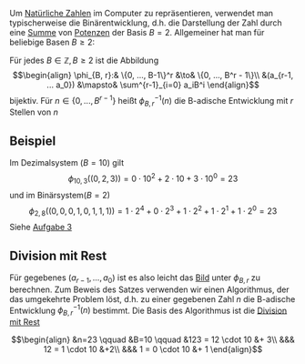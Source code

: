 Um [Natürliche Zahlen](Natürliche%20Zahlen.md) im Computer zu repräsentieren, verwendet man typischerweise die Binärentwicklung, d.h. die Darstellung der Zahl durch eine [Summe](Summe%20und%20Produkt.md) von [Potenzen](Potenz.md) der Basis $B=2$. Allgemeiner hat man für beliebige Basen $B \ge 2$:

Für jedes $B \in \mathbb Z, B\geq 2$ ist die Abbildung $$\begin{align}
\phi_{B, r}:& \{0, ..., B-1\}^r &\to& \{0, ..., B^r - 1\}\\
&(a_{r-1, ... a_0}) &\mapsto& \sum^{r-1}_{i=0} a_iB^i
\end{align}$$
bijektiv. Für $n \in \{0, ..., B^{r-1}\}$ heißt $\phi^{-1}_{B, r}(n)$ die B-adische Entwicklung mit $r$ Stellen von $n$
 
## Beispiel
Im Dezimalsystem ($B=10$) gilt
$$\phi_{10, 3}((0, 2, 3)) = 0 \cdot 10^2 + 2 \cdot 10 + 3 \cdot 10^0 = 23$$
und im Binärsystem($B=2$)
$$
\phi_{2, 8}((0, 0, 0, 1, 0,1, 1, 1)) = 1 \cdot 2^4 + 0 \cdot 2^3 + 1\cdot 2^2 + 1\cdot 2^1 + 1\cdot 2^0 =23
$$
Siehe [Aufgabe 3](GDP%201.md#Aufgabe%203)


## Division mit Rest
Für gegebenes $(a_{r-1}, ..., a_0)$ ist es also leicht das [Bild](Abbildungen.md#Bild) unter $\phi_{B, r}$ zu berechnen. Zum Beweis des Satzes verwenden wir einen Algorithmus, der das umgekehrte Problem löst, d.h. zu einer gegebenen Zahl $n$ die B-adische Entwicklung $\phi^{-1}_{B,r}(n)$ bestimmt. Die Basis des Algorithmus ist die [Division mit Rest](Division%20mit%20Rest.md)

$$\begin{align}
&n=23 \qquad &B=10 \qquad &123 = 12 \cdot 10 &+ 3\\
&&& 12 = 1 \cdot 10 &+2\\
&&& 1 = 0 \cdot 10 &+ 1
\end{align}$$
